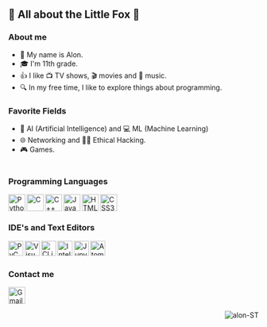 ## 🦊 All about the Little Fox 🦊

### About me
- 📝 My name is Alon.
- 🎓 I'm 11th grade.
- 👍 I like 📺 TV shows, 🎬 movies and 🎵 music.
- 🔍 In my free time, I like to explore things about programming.

### Favorite Fields
- 🧠 AI (Artificial Intelligence) and 💻 ML (Machine Learning)
- 🌐 Networking and 🕵️‍♂️ Ethical Hacking.
- 🎮 Games.
</br></br>

### Programming Languages
<img align="left" alt="Python" height="34px" src="https://i.ibb.co/PtbKSB1/New-Project-12.png"/>
<img align="left" alt="C" height="34px" src="https://i.ibb.co/q1y6SMQ/C-lang.png"/>
<img align="left" alt="C++" height="34px" src="https://i.ibb.co/7Jt3T9v/Cpp-lang.png"/>
<img align="left" alt="Java" height="34px" src="https://i.ibb.co/mBmTwNW/Java-lang.png"/>
<img align="left" alt="HTML5" height="34px" src="https://i.ibb.co/m63sM8d/New-Project-4.png" />
<img align="left" alt="CSS3" height="34px" src="https://i.ibb.co/qyk5QhC/New-Project-5.png" />
</br></br>

### IDE's and Text Editors
<img align="left" alt="PyCharm" height="30px" src="https://i.ibb.co/vPg75fs/New-Project-6.png"/>
<img align="left" alt="VisualStudio" height="30px" src="https://i.ibb.co/5W23W21/New-Project-9.png"/>
<img align="left" alt="CLion" height="30px" src="https://i.ibb.co/4VR54Kr/New-Project-10.png"/>
<img align="left" alt="IntelliJ IDEA" height="30px" src="https://i.ibb.co/5BCmG7g/New-Project-7.png" />
<img align="left" alt="JupyterNotebook" height="30px" src="https://i.ibb.co/sbypSGV/New-Project-8.png"/>
<img align="left" alt="Atom" height="30px" src="https://i.ibb.co/MN1CcGm/New-Project-11.png"/>
</br></br>

### Contact me
<a href="mailto:alonpcs10@gmail.com"><img align="left" alt="Gmail" height="34px" src="https://i.ibb.co/sKK3grD/New-Project.png"/></a> 
</br></br>

<!--<p align="center">
<a href="https://github.com/alon-ST">
  <img height="180em" src="https://github-readme-stats-eight-theta.vercel.app/api?username=alon-ST&show_icons=true&theme=algolia&include_all_commits=true&count_private=true"/>
  <img height="180em" src="https://github-readme-stats-eight-theta.vercel.app/api/top-langs/?username=alon-ST&layout=compact&langs_count=8&theme=algolia"/>
</p>-->
<!--### Spotify Playing 🎧
<!--[![Spotify](https://https://novatorem-4ocxb1xya-alon-st.vercel.app/api/spotify)](https://open.spotify.com/playlist/37i9dQZEVXbMDoHDwVN2tF)-->
<!--[<img src="https://https://https://novatorem-alon-st.vercel.app/api/spotify-playing" alt="alon-ST Now Playing" width="350"/>](https://open.spotify.com/playlist/37i9dQZEVXbMDoHDwVN2tF)-->

<img align="right" src="https://komarev.com/ghpvc/?username=alon-ST&label=Profile%20views&color=129e00&style=plastic" alt="alon-ST"/>
